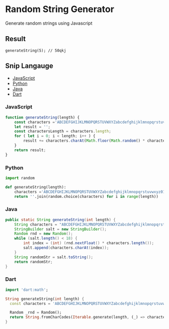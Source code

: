 # Random String Generator
Generate random strings using Javascript

## Result
```
generateString(5); // 50qkj
```

## Snip Langauge
* [JavaScript](#javascript)
* [Python](#python)
* [Java](#java)
* [Dart](#dart)


### JavaScript
```js
function generateString(length) {
    const characters ='ABCDEFGHIJKLMNOPQRSTUVWXYZabcdefghijklmnopqrstuvwxyz0123456789';
    let result = '';
    const charactersLength = characters.length;
    for ( let i = 0; i < length; i++ ) {
        result += characters.charAt(Math.floor(Math.random() * charactersLength));
    }
    return result;
}
```

### Python
```python
import random

def generateString(length):
    characters ='ABCDEFGHIJKLMNOPQRSTUVWXYZabcdefghijklmnopqrstuvwxyz0123456789'
    return ''.join(random.choice(characters) for i in range(length))
```

### Java
```java
public static String generateString(int length) {
    String characters = "ABCDEFGHIJKLMNOPQRSTUVWXYZabcdefghijklmnopqrstuvwxyz0123456789";
    StringBuilder salt = new StringBuilder();
    Random rnd = new Random();
    while (salt.length() < 18) {
        int index = (int) (rnd.nextFloat() * characters.length());
        salt.append(characters.charAt(index));
    }
    String randomStr = salt.toString();
    return randomStr;
}
```

### Dart
```dart
import 'dart:math';

String generateString(int length) {
  const characters = 'ABCDEFGHIJKLMNOPQRSTUVWXYZabcdefghijklmnopqrstuvwxyz0123456789';

  Random _rnd = Random();
  return String.fromCharCodes(Iterable.generate(length, (_) => characters.codeUnitAt(_rnd.nextInt(characters.length))));
}
```